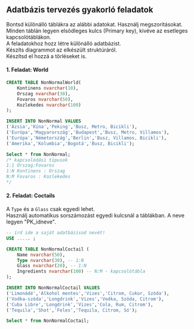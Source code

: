 ## Adatbázis tervezés gyakorló feladatok
Bontsd különálló táblákra az alábbi adatokat. Használj megszorításokat.  
Minden táblán legyen elsõdleges kulcs (Primary key), kivéve az esetleges kapcsolótáblákon.  
A feladatokhoz hozz létre különálló adatbázist.  
Készíts diagrammot az elkészült struktúráról.  
Készítsd el hozzá a törléseket is.   

#### 1. Feladat: World  
```sql
CREATE TABLE NonNormalWorld(
	Kontinens nvarchar(10),
	Orszag nvarchar(30),
	Fovaros nvarchar(50),
	Kozlekedes nvarchar(100)
);

INSERT INTO NonNormal VALUES
('Ázsia','Kína','Peking','Busz, Metro, Bicikli'),
('Európa','Magyarország','Budapest','Busz, Metro, Villamos'),
('Európa','Németország','Berlin','Busz, Villamos, Bicikli'),
('Amerika','Kolumbia','Bogotá','Busz, Bicikli');

Select * from NonNormal;
/* kapcsolódási típusok
1:1 Orszag:Fovaros 
1:N Kontinens : Orszag
N:M Fovaros : Kozlekedes
*/
```

#### 2. Feladat: Coctails
A `Type` és a `Glass` csak egyedi lehet.  
Használj automatikus sorszámozást egyedi kulcsnál a táblákban. A neve legyen "PK_idneve".    

```sql  
-- írd ide a saját adatbázisod nevét!
USE ..... ;

CREATE TABLE NonNormalCoctail (
	Name nvarchar(50),
	Type nvarchar(30), -- 1:N 
	Glass nvarchar(20), -- 1:N
	Ingredients nvarchar(100) -- N:M - kapcsolótábla
);

INSERT INTO NonNormalCoctail VALUES
('Limonádé','Alkohol mentes','Vizes','Citrom, Cukor, Szóda'),
('Vodka-szóda','Longdrink','Vizes','Vodka, Szóda, Citrom'),
('Cuba Libre','Longdrink','Vizes','Cola, Rum, Citrom'),
('Tequila','Shot','Feles','Tequila, Citrom, Só');

Select * from NonNormalCoctail;
```